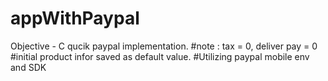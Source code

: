 # appWithPaypal
Objective - C
qucik paypal implementation. 
#note : tax = 0, deliver pay = 0
#initial product infor saved as default value.
#Utilizing paypal mobile env and SDK
